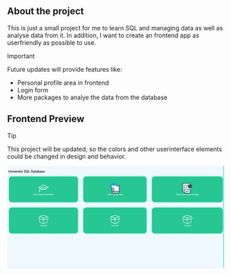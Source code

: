 ## About the project

This is just a small project for me to learn SQL and managing data as well as analyse data from it.
In addition, I want to create an frontend app as userfriendly as possible to use.

> [!IMPORTANT]
> Future updates will provide features like:
> * Personal profile area in frontend
> * Login form
> * More packages to analye the data from the database

## Frontend Preview
> [!TIP]
> This project will be updated, so the colors and other userinterface elements could be changed in design and behavior.
<img src="https://github.com/Bniclas/University_SQL_Database/blob/dev_branch/preview_01.png">
